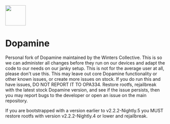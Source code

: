 <img src="https://github.com/opa334/Dopamine/assets/52459150/ed04dd3e-d879-456d-9aa3-d4ed44819c7e" width="64" />

# Dopamine

Personal fork of Dopamine maintained by the Winters Collective. This is so we can administer all changes before they run on our devices and adapt the code to our needs on our janky setup.
This is not for the average user at all, please don't use this. This may leave out core Dopamine functionality or other known issues, or create more issues on stock. If you do run this and have issues, DO NOT REPORT IT TO OPA334. Restore rootfs, rejailbreak with the latest stock Dopamine version, and see if the issue persists, then you may report bugs to the developer or open an issue on the main repository.

If you are bootstrapped with a version earlier to v2.2.2-Nightly.5 you MUST restore rootfs with version v2.2.2-Nightly.4 or lower and rejailbreak.